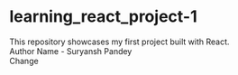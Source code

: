 # learning_react_project-1
This repository showcases my first project built with React.
<br/>
Author Name - Suryansh Pandey
<br/>
Change

